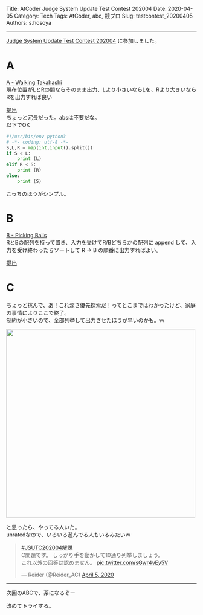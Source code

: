 Title: AtCoder Judge System Update Test Contest 202004
Date: 2020-04-05
Category: Tech
Tags: AtCoder, abc, 競プロ
Slug: testcontest_20200405
Authors: s.hosoya

---

[Judge System Update Test Contest 202004](https://atcoder.jp/contests/judge-update-202004) に参加しました。

# A

[A - Walking Takahashi](https://atcoder.jp/contests/judge-update-202004/tasks/judge_update_202004_a)  
現在位置がLとRの間ならそのまま出力、Lより小さいならLを、Rより大きいならRを出力すれば良い

[提出](https://atcoder.jp/contests/judge-update-202004/submissions/11582231)  
ちょっと冗長だった。absは不要だな。  
以下でOK

```python
#!/usr/bin/env python3
# -*- coding: utf-8 -*-
S,L,R = map(int,input().split())
if S < L:
    print (L)
elif R < S:
    print (R)
else:
    print (S)
```

こっちのほうがシンプル。

# B 

[B - Picking Balls](https://atcoder.jp/contests/judge-update-202004/tasks/judge_update_202004_b)  
RとBの配列を持って置き、入力を受けてR/Bどちらかの配列に append して、入力を受け終わったらソートして R → B の順番に出力すればよい。  

[提出](https://atcoder.jp/contests/judge-update-202004/submissions/11583370)  

# C

ちょっと挑んで、あ！これ深さ優先探索だ！ってとこまではわかったけど、家庭の事情によりここで終了。  
制約が小さいので、全部列挙して出力させたほうが早いのかも。ｗ

<a target=_blank href="https://blog.watarinohibi.tokyo/images/20200405_c.jpg"><img src="https://blog.watarinohibi.tokyo/images/20200405_c.jpg" width="500"></a>  

と思ったら、やってる人いた。  
unratedなので、いろいろ遊んでる人もいるみたいｗ

<blockquote class="twitter-tweet"><p lang="ja" dir="ltr"><a href="https://twitter.com/hashtag/JSUTC202004%E8%A7%A3%E8%AA%AC?src=hash&amp;ref_src=twsrc%5Etfw">#JSUTC202004解説</a><br>C問題です。 しっかり手を動かして10通り列挙しましょう。<br>これ以外の回答は認めません。 <a href="https://t.co/sGwr4vEy5V">pic.twitter.com/sGwr4vEy5V</a></p>&mdash; Reider (@Reider_AC) <a href="https://twitter.com/Reider_AC/status/1246786355666903040?ref_src=twsrc%5Etfw">April 5, 2020</a></blockquote> <script async src="https://platform.twitter.com/widgets.js" charset="utf-8"></script>

---

次回のABCで、茶になるぞー





改めてトライする。



